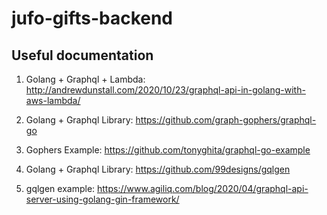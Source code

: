# jufo-gifts-backend

## Useful documentation

1. Golang + Graphql + Lambda: http://andrewdunstall.com/2020/10/23/graphql-api-in-golang-with-aws-lambda/

2. Golang + Graphql Library: https://github.com/graph-gophers/graphql-go
3. Gophers Example: https://github.com/tonyghita/graphql-go-example

4. Golang + Graphql Library: https://github.com/99designs/gqlgen
5. gqlgen example: https://www.agiliq.com/blog/2020/04/graphql-api-server-using-golang-gin-framework/
